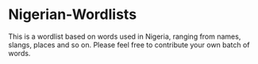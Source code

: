 # Nigerian-Wordlists

This is a wordlist based on words used in Nigeria, ranging from names, slangs, places and so on.
Please feel free to contribute your own batch of words.
